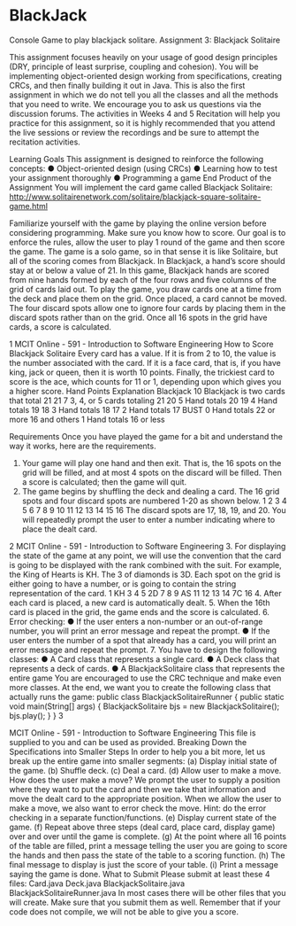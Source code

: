 # BlackJack
Console Game to play blackjack solitare.
Assignment 3: Blackjack Solitaire

This assignment focuses heavily on your usage of good design principles (DRY, principle of least
surprise, coupling and cohesion). You will be implementing object-oriented design working from
specifications, creating CRCs, and then finally building it out in Java.
This is also the first assignment in which we do not tell you all the classes and all the methods
that you need to write. We encourage you to ask us questions via the discussion forums.
The activities in Weeks 4 and 5 Recitation will help you practice for this assignment, so it is
highly recommended that you attend the live sessions or review the recordings and be sure to
attempt the recitation activities.

Learning Goals
This assignment is designed to reinforce the following concepts:
● Object-oriented design (using CRCs)
● Learning how to test your assignment thoroughly
● Programming a game
End Product of the Assignment
You will implement the card game called Blackjack Solitaire:
http://www.solitairenetwork.com/solitaire/blackjack-square-solitaire-game.html

Familiarize yourself with the game by playing the online version before considering
programming. Make sure you know how to score. Our goal is to enforce the rules, allow the
user to play 1 round of the game and then score the game.
The game is a solo game, so in that sense it is like Solitaire, but all of the scoring comes from
Blackjack. In Blackjack, a hand’s score should stay at or below a value of 21. In this game,
Blackjack hands are scored from nine hands formed by each of the four rows and five columns
of the grid of cards laid out. To play the game, you draw cards one at a time from the deck and
place them on the grid. Once placed, a card cannot be moved. The four discard spots allow one
to ignore four cards by placing them in the discard spots rather than on the grid. Once all 16
spots in the grid have cards, a score is calculated.

1
MCIT Online - 591 - Introduction to Software Engineering
How to Score Blackjack Solitaire
Every card has a value. If it is from 2 to 10, the value is the number associated with the card. If it
is a face card, that is, if you have king, jack or queen, then it is worth 10 points.
Finally, the trickiest card to score is the ace, which counts for 11 or 1, depending upon which
gives you a higher score.
Hand Points Explanation
Blackjack 10 Blackjack is two cards that total 21
21 7 3, 4, or 5 cards totaling 21
20 5 Hand totals 20
19 4 Hand totals 19
18 3 Hand totals 18
17 2 Hand totals 17
BUST 0 Hand totals 22 or more
16 and others 1 Hand totals 16 or less

Requirements
Once you have played the game for a bit and understand the way it works, here are the
requirements.
1. Your game will play one hand and then exit. That is, the 16 spots on the grid will be filled, and
at most 4 spots on the discard will be filled. Then a score is calculated; then the game will quit.
2. The game begins by shuffling the deck and dealing a card. The 16 grid spots and four discard
spots are numbered 1-20 as shown below.
1 2 3 4 5
6 7 8 9 10
11 12 13
14 15 16
The discard spots are 17, 18, 19, and 20.
You will repeatedly prompt the user to enter a number indicating where to place the dealt card.

2
MCIT Online - 591 - Introduction to Software Engineering
3. For displaying the state of the game at any point, we will use the convention that the card is
going to be displayed with the rank combined with the suit. For example, the King of Hearts is
KH. The 3 of diamonds is 3D. Each spot on the grid is either going to have a number, or is going
to contain the string representation of the card.
1 KH 3 4 5
2D 7 8 9 AS
11 12 13
14 7C 16
4. After each card is placed, a new card is automatically dealt.
5. When the 16th card is placed in the grid, the game ends and the score is calculated.
6. Error checking:
● If the user enters a non-number or an out-of-range number, you will print an error
message and repeat the prompt.
● If the user enters the number of a spot that already has a card, you will print an error
message and repeat the prompt.
7. You have to design the following classes:
● A Card class that represents a single card.
● A Deck class that represents a deck of cards.
● A BlackjackSolitaire class that represents the entire game
You are encouraged to use the CRC technique and make even more classes.
At the end, we want you to create the following class that actually runs the game:
public class BlackjackSolitaireRunner {
public static void main(String[] args) {
BlackjackSolitaire bjs = new BlackjackSolitaire();
bjs.play();
}
}
3

MCIT Online - 591 - Introduction to Software Engineering
This file is supplied to you and can be used as provided.
Breaking Down the Specifications into Smaller Steps
In order to help you a bit more, let us break up the entire game into smaller segments:
(a) Display initial state of the game.
(b) Shuffle deck.
(c) Deal a card.
(d) Allow user to make a move. How does the user make a move? We prompt the user to
supply a position where they want to put the card and then we take that information
and move the dealt card to the appropriate position. When we allow the user to make a
move, we also want to error check the move. Hint: do the error checking in a separate
function/functions.
(e) Display current state of the game.
(f) Repeat above three steps (deal card, place card, display game) over and over until the
game is complete.
(g) At the point where all 16 points of the table are filled, print a message telling the user
you are going to score the hands and then pass the state of the table to a scoring
function.
(h) The final message to display is just the score of your table.
(i) Print a message saying the game is done.
What to Submit
Please submit at least these 4 files:
Card.java
Deck.java
BlackjackSolitaire.java
BlackjackSolitaireRunner.java
In most cases there will be other files that you will create. Make sure that you submit them as
well. Remember that if your code does not compile, we will not be able to give you a score.
